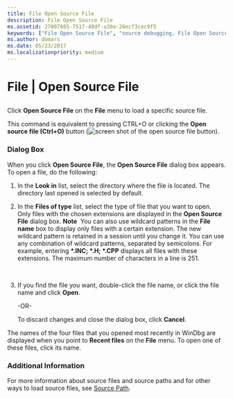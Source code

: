 ```yaml
---
title: File Open Source File
description: File Open Source File
ms.assetid: 27007865-7517-40df-a30a-26ecf3cec9f5
keywords: ["File Open Source File", "source debugging, File Open Source File"]
ms.author: domars
ms.date: 05/23/2017
ms.localizationpriority: medium
---
```


# File | Open Source File


## <span id="ddk_file_open_source_file_dbg"></span><span id="DDK_FILE_OPEN_SOURCE_FILE_DBG"></span>


Click **Open Source File** on the **File** menu to load a specific source file.

This command is equivalent to pressing CTRL+O or clicking the **Open source file (Ctrl+O)** button (![screen shot of the open source file button](images/tbopen.png)).

### <span id="dialog_box"></span><span id="DIALOG_BOX"></span>Dialog Box

When you click **Open Source File**, the **Open Source File** dialog box appears. To open a file, do the following:

1.  In the **Look in** list, select the directory where the file is located. The directory last opened is selected by default.

2.  In the **Files of type** list, select the type of file that you want to open. Only files with the chosen extensions are displayed in the **Open Source File** dialog box.
    **Note**  You can also use wildcard patterns in the **File name** box to display only files with a certain extension. The new wildcard pattern is retained in a session until you change it. You can use any combination of wildcard patterns, separated by semicolons. For example, entering **\*.INC; \*.H; \*.CPP** displays all files with these extensions. The maximum number of characters in a line is 251.

     

3.  If you find the file you want, double-click the file name, or click the file name and click **Open**.

    -OR-

    To discard changes and close the dialog box, click **Cancel**.

The names of the four files that you opened most recently in WinDbg are displayed when you point to **Recent files** on the **File** menu. To open one of these files, click its name.

### <span id="additional_information"></span><span id="ADDITIONAL_INFORMATION"></span>Additional Information

For more information about source files and source paths and for other ways to load source files, see [Source Path](source-path.md).

 

 





